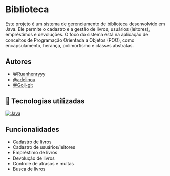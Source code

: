 # Biblioteca

Este projeto é um sistema de gerenciamento de biblioteca desenvolvido em Java. Ele permite o cadastro e a gestão de livros, usuários (leitores), empréstimos e devoluções. O foco do sistema está na aplicação de conceitos de Programação Orientada a Objetos (POO), como encapsulamento, herança, polimorfismo e classes abstratas.

## Autores

- [@Ruanhenryyy](https://www.github.com/Ruanhenryyy)
- [@adelinou](https://www.github.com/adelinou)
- [@Goji-git](https://www.github.com/Goji-git)

## 🔗 Tecnologias utilizadas

[![Java](https://camo.githubusercontent.com/bea90da226e09b503e6c8fde824f4816b98dcf30cd31e803006bf6335af06890/68747470733a2f2f696d672e736869656c64732e696f2f62616467652f6a6176612d2532334544384230302e7376673f7374796c653d666f722d7468652d6261646765266c6f676f3d6f70656e6a646b266c6f676f436f6c6f723d7768697465)](https://www.java.com/pt-BR/)

## Funcionalidades

- Cadastro de livros
- Cadastro de usuários/leitores
- Empréstimo de livros
- Devolução de livros
- Controle de atrasos e multas
- Busca de livros
